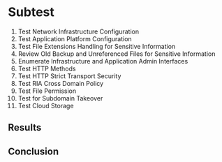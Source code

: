 
# Subtest
1. Test Network Infrastructure Configuration
2. Test Application Platform Configuration
3. Test File Extensions Handling for Sensitive Information
4. Review Old Backup and Unreferenced Files for Sensitive Information
5. Enumerate Infrastructure and Application Admin Interfaces
6. Test HTTP Methods
7. Test HTTP Strict Transport Security
8. Test RIA Cross Domain Policy
9. Test File Permission
10. Test for Subdomain Takeover
11. Test Cloud Storage

## Results
## Conclusion
